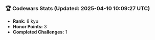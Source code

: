 ### 🏆 Codewars Stats (Updated: 2025-04-10 10:09:27 UTC)

- **Rank:** 8 kyu
- **Honor Points:** 3
- **Completed Challenges:** 1
